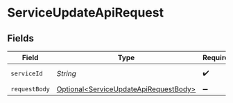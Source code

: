 # ServiceUpdateApiRequest


## Fields

| Field                                                                                            | Type                                                                                             | Required                                                                                         | Description                                                                                      |
| ------------------------------------------------------------------------------------------------ | ------------------------------------------------------------------------------------------------ | ------------------------------------------------------------------------------------------------ | ------------------------------------------------------------------------------------------------ |
| `serviceId`                                                                                      | *String*                                                                                         | :heavy_check_mark:                                                                               | A service ID.                                                                                    |
| `requestBody`                                                                                    | [Optional\<ServiceUpdateApiRequestBody>](../../models/operations/ServiceUpdateApiRequestBody.md) | :heavy_minus_sign:                                                                               | N/A                                                                                              |